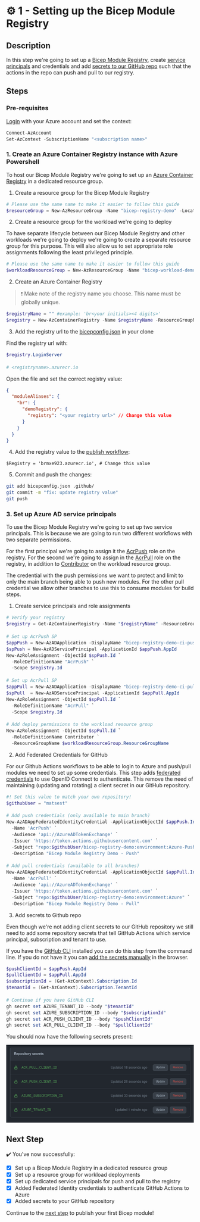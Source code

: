 # :gear: 1 - Setting up the Bicep Module Registry

## Description

In this step we're going to set up a [Bicep Module Registry](https://docs.microsoft.com/en-us/azure/azure-resource-manager/bicep/private-module-registry?tabs=azure-powershell), create [service principals](https://docs.microsoft.com/en-us/azure/active-directory/develop/app-objects-and-service-principals) and credentials and add [secrets to our GitHub repo](https://docs.github.com/en/actions/security-guides/encrypted-secrets) such that the actions in the repo can push and pull to our registry.

## Steps

### Pre-requisites

[Login](https://docs.microsoft.com/en-us/powershell/azure/authenticate-azureps?view=azps-8.1.0#sign-in-interactively=) with your Azure account and set the context:

```powershell
Connect-AzAccount
Set-AzContext -SubscriptionName "<subscription name>"
```

### 1. Create an Azure Container Registry instance with Azure Powershell

To host our Bicep Module Registry we're going to set up an [Azure Container Registry](https://docs.microsoft.com/en-us/azure/container-registry/container-registry-intro) in a dedicated resource group.

1. Create a resource group for the Bicep Module Registry

```powershell
# Please use the same name to make it easier to follow this guide
$resourceGroup = New-AzResourceGroup -Name "bicep-registry-demo" -Location "westeurope"
```

2. Create a resource group for the workload we're going to deploy

To have separate lifecycle between our Bicep Module Registry and other workloads we're going to deploy we're going to create a separate resource group for this purpose. This will also allow us to set appropriate role assignments following the least privileged principle.

```powershell
# Please use the same name to make it easier to follow this guide
$workloadResourceGroup = New-AzResourceGroup -Name "bicep-workload-demo" -Location "westeurope"
```

2. Create an Azure Container Registry

> :exclamation: Make note of the registry name you choose. This name must be globally unique.

```powershell
$registryName = "" #example: 'br<your initials><4 digits>'
$registry = New-AzContainerRegistry -Name $registryName -ResourceGroupName $resourceGroup.ResourceGroupName  -Location "westeurope" -Sku "Basic"
```

3. Add the registry url to the [bicepconfig.json](../bicepconfig.json) in your clone

Find the registry url with:

```powershell
$registry.LoginServer

# <registryname>.azurecr.io
```

Open the file and set the correct registry value:

```json
{
  "moduleAliases": {
    "br": {
      "demoRegistry": {
        "registry": "<your registry url>" // Change this value
      }
    }
  }
}
```

4. Add the registry value to the [publish workflow](../.github/workflows/bicep-publish.yml):

```pwsh
$Registry = 'brmxe923.azurecr.io', # Change this value
```

5. Commit and push the changes:

```bash
git add bicepconfig.json .github/
git commit -m "fix: update registry value"
git push
```

### 3. Set up Azure AD service principals

To use the Bicep Module Registry we're going to set up two service principals. This is because we are going to run two different workflows with two separate permissions.

For the first principal we're going to assign it the [AcrPush](https://docs.microsoft.com/en-us/azure/role-based-access-control/built-in-roles#acrpush) role on the registry. For the second we're going to assign in the [AcrPull](https://docs.microsoft.com/en-us/azure/role-based-access-control/built-in-roles#acrpull) role on the registry, in addition to [Contributor](https://docs.microsoft.com/en-us/azure/role-based-access-control/built-in-roles#contributor) on the workload resource group.

The credential with the push permissions we want to protect and limit to only the main branch being able to push new modules. For the other pull credential we allow other branches to use this to consume modules for build steps.

1. Create service principals and role assignments

```powershell
# Verify your registry
$registry = Get-AzContainerRegistry -Name "$registryName" -ResourceGroupName $resourceGroup.ResourceGroupName

# Set up AcrPush SP
$appPush = New-AzADApplication -DisplayName "bicep-registry-demo-ci-push"
$spPush = New-AzADServicePrincipal -ApplicationId $appPush.AppId
New-AzRoleAssignment -ObjectId $spPush.Id `
  -RoleDefinitionName "AcrPush" `
  -Scope $registry.Id

# Set up AcrPull SP
$appPull = New-AzADApplication -DisplayName "bicep-registry-demo-ci-pull"
$spPull  = New-AzADServicePrincipal -ApplicationId $appPull.AppId
New-AzRoleAssignment -ObjectId $spPull.Id `
  -RoleDefinitionName "AcrPull" `
  -Scope $registry.Id

# Add deploy permissions to the workload resource group
New-AzRoleAssignment -ObjectId $spPull.Id `
  -RoleDefinitionName Contributor `
  -ResourceGroupName $workloadResourceGroup.ResourceGroupName
```

2. Add Federated Credentials for GitHub

For our Github Actions workflows to be able to login to Azure and push/pull modules we need to set up some credentials. This step adds [federated credentials](https://docs.microsoft.com/en-us/azure/developer/github/connect-from-azure?tabs=azure-powershell%2Clinux#use-the-azure-login-action-with-openid-connect) to use OpenID Connect to authenticate. This remove the need of maintaining (updating and rotating) a client secret in our GitHub repository.

```powershell
#! Set this value to match your own repository!
$githubUser = "matsest"

# Add push credentials (only available to main branch)
New-AzADAppFederatedIdentityCredential -ApplicationObjectId $appPush.Id `
  -Name 'AcrPush' `
  -Audience 'api://AzureADTokenExchange' `
  -Issuer 'https://token.actions.githubusercontent.com' `
  -Subject "repo:$githubUser/bicep-registry-demo:environment:Azure-Push" `
  -Description "Bicep Module Registry Demo - Push"

# Add pull credentials (available to all branches)
New-AzADAppFederatedIdentityCredential -ApplicationObjectId $appPull.Id `
  -Name 'AcrPull' `
  -Audience 'api://AzureADTokenExchange' `
  -Issuer 'https://token.actions.githubusercontent.com' `
  -Subject "repo:$githubUser/bicep-registry-demo:environment:Azure" `
  -Description "Bicep Module Registry Demo - Pull"
```

3. Add secrets to Github repo

Even though we're not adding client secrets to our GitHub repository we still need to add some repository secrets that tell GitHub Actions which service principal, subscription and tenant to use.

If you have the [GitHub CLI](https://cli.github.com/manual/) installed you can do this step from the command line. If you do not have it you can [add the secrets manually](https://docs.microsoft.com/en-us/azure/developer/github/connect-from-azure?tabs=azure-powershell%2Clinux#create-github-secrets) in the browser.

```powershell
$pushClientId = $appPush.AppId
$pullClientId = $appPull.AppId
$subscriptionId = (Get-AzContext).Subscription.Id
$tenantId = (Get-AzContext).Subscription.TenantId

# Continue if you have GitHub CLI
gh secret set AZURE_TENANT_ID --body "$tenantId"
gh secret set AZURE_SUBSCRIPTION_ID --body "$subscriptionId"
gh secret set ACR_PUSH_CLIENT_ID --body "$pushClientId"
gh secret set ACR_PULL_CLIENT_ID --body "$pullClientId"
```

You should now have the following secrets present:

![Secrets](../static/1-secrets.png)

## Next Step

:heavy_check_mark: You've now successfully:

- [x] Set up a Bicep Module Registry in a dedicated resource group
- [x] Set up a resource group for workload deployments
- [x] Set up dedicated service principals for push and pull to the registry
- [x] Added Federated Identity credentials to authenticate GitHub Actions to Azure
- [x] Added secrets to your GitHub repository

Continue to the [next step](../2-publish/README.md) to publish your first Bicep module!
